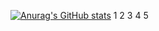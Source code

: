 [![Anurag's GitHub stats](https://github-readme-stats.vercel.app/api?username=Tarot-s)](https://github.com/anuraghazra/github-readme-stats)
1
2
3
4
5
